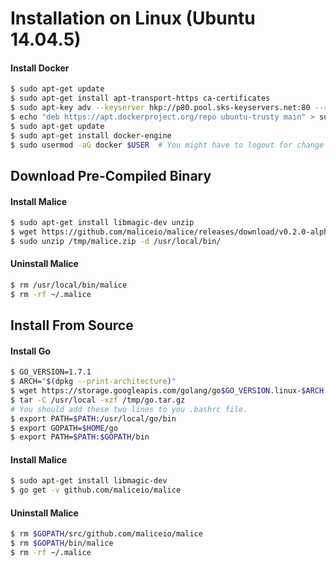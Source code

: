 # Installation on Linux (**Ubuntu 14.04.5**)

#### Install Docker

```bash
$ sudo apt-get update
$ sudo apt-get install apt-transport-https ca-certificates
$ sudo apt-key adv --keyserver hkp://p80.pool.sks-keyservers.net:80 --recv-keys 58118E89F3A912897C070ADBF76221572C52609D
$ echo "deb https://apt.dockerproject.org/repo ubuntu-trusty main" > sudo tee -a /etc/apt/sources.list.d/docker.list
$ sudo apt-get update
$ sudo apt-get install docker-engine
$ sudo usermod -aG docker $USER  # You might have to logout for change to take effect
```

## Download Pre-Compiled Binary

#### Install Malice

```bash
$ sudo apt-get install libmagic-dev unzip
$ wget https://github.com/maliceio/malice/releases/download/v0.2.0-alpha/malice_0.2.0-alpha_linux_amd64.zip -O /tmp/malice.zip
$ sudo unzip /tmp/malice.zip -d /usr/local/bin/
```

#### Uninstall Malice  

```bash
$ rm /usr/local/bin/malice
$ rm -rf ~/.malice
```

## Install From Source

#### Install Go

```bash
$ GO_VERSION=1.7.1
$ ARCH="$(dpkg --print-architecture)"
$ wget https://storage.googleapis.com/golang/go$GO_VERSION.linux-$ARCH.tar.gz -O /tmp/go.tar.gz
$ tar -C /usr/local -xzf /tmp/go.tar.gz
# You should add these two lines to you .bashrc file.
$ export PATH=$PATH:/usr/local/go/bin
$ export GOPATH=$HOME/go
$ export PATH=$PATH:$GOPATH/bin
```

#### Install Malice

```bash
$ sudo apt-get install libmagic-dev
$ go get -v github.com/maliceio/malice
```

#### Uninstall Malice  

```bash
$ rm $GOPATH/src/github.com/maliceio/malice
$ rm $GOPATH/bin/malice
$ rm -rf ~/.malice
```